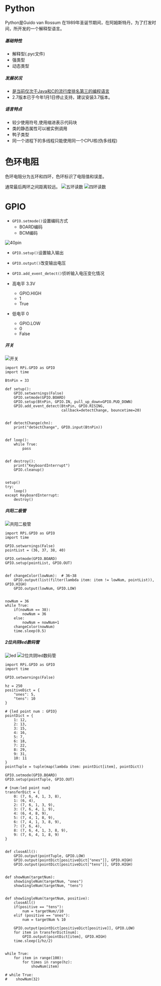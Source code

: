 # Python

Python是Guido van Rossum 在1989年圣诞节期间，在阿姆斯特丹，为了打发时间，所开发的一个解释型语言。

##### 基础特性
* 解释型(.pyc文件)
* 强类型
* 动态类型

##### 发展状况
* [是当前仅次于Java和C的流行度排名第三的编程语言](https://www.tiobe.com/tiobe-index/)
* 2.7版本已于今年1月1日停止支持，建议安装3.7版本。

##### 语言特点
* 较少使用符号,使用缩进表示代码块
* 类的静态属性可以被实例调用
* 鸭子类型
* 同一个进程下的多线程只能使用同一个CPU核(伪多线程)

# 色环电阻
色环电阻分为五环和四环，色环标识了电阻值和误差。

通常最后两环之间距离较远。
![五环读数](https://upload-images.jianshu.io/upload_images/6177832-123655ce9f9ce6c5.png?imageMogr2/auto-orient/strip%7CimageView2/2/w/1240)
![四环读数](https://upload-images.jianshu.io/upload_images/6177832-1e1e51f656c0b7e0.png?imageMogr2/auto-orient/strip%7CimageView2/2/w/1240)

# GPIO 
* `GPIO.setmode()`设置编码方式
  * BOARD编码
  * BCM编码

![40pin](./40pin.jpeg)

* `GPIO.setup()`设置输入输出
* `GPIO.output()`改变输出电压
* `GPIO.add_event_detect()`侦听输入电压变化情况

* 高电平 3.3V
  * GPIO.HIGH
  * 1
  * True
* 低电平 0
  * GPIO.LOW
  * 0
  * False

##### 开关
![开关](./开关.png)
```
import RPi.GPIO as GPIO
import time

BtnPin = 33

def setup():
    GPIO.setwarnings(False)
    GPIO.setmode(GPIO.BOARD)
    GPIO.setup(BtnPin, GPIO.IN, pull_up_down=GPIO.PUD_DOWN)
    GPIO.add_event_detect(BtnPin, GPIO.RISING,
                          callback=detectChange, bouncetime=20)


def detectChange(chn):
    print("detectChange", GPIO.input(BtnPin))


def loop():
    while True:
        pass


def destroy():
    print("KeyboardInterrupt")
    GPIO.cleanup()


setup()
try:
    loop()
except KeyboardInterrupt:
    destroy()

```
##### 共阳二极管
![共阳二极管](./共阳二极管.png)
```
import RPi.GPIO as GPIO
import time

GPIO.setwarnings(False)
pointList = (36, 37, 38, 40)

GPIO.setmode(GPIO.BOARD)
GPIO.setup(pointList, GPIO.OUT)


def changeColor(lowNum):  # 36~38
    GPIO.output(list(filter(lambda item: item != lowNum, pointList)), GPIO.HIGH)
    GPIO.output(lowNum, GPIO.LOW)


nowNum = 36
while True:
    if(nowNum == 38):
        nowNum = 36
    else:
        nowNum = nowNum+1
    changeColor(nowNum)
    time.sleep(0.5)
```
##### 2位共阴led数码管
![led](./led.jpg)
![2位共阴led数码管](./2位共阴led数码管.png)
```
import RPi.GPIO as GPIO
import time

GPIO.setwarnings(False)

hz = 250
positiveDict = {
    "ones": 5,
    "tens": 10
}

# {led point num : GPIO}
pointDict = {
    1: 12,
    2: 13,
    3: 15,
    4: 16,
    5: 7,
    6: 18,
    7: 22,
    8: 29,
    9: 31,
    10: 11
}
pointTuple = tuple(map(lambda item: pointDict[item], pointDict))

GPIO.setmode(GPIO.BOARD)
GPIO.setup(pointTuple, GPIO.OUT)

# {num:led point num}
transferDict = {
    0: (7, 6, 4, 1, 3, 8),
    1: (6, 4),
    2: (7, 6, 1, 3, 9),
    3: (7, 6, 4, 1, 9),
    4: (6, 4, 8, 9),
    5: (7, 4, 1, 8, 9),
    6: (7, 4, 1, 3, 8, 9),
    7: (7, 6, 4),
    8: (7, 6, 4, 1, 3, 8, 9),
    9: (7, 6, 4, 1, 8, 9)
}


def closeAll():
    GPIO.output(pointTuple, GPIO.LOW)
    GPIO.output(pointDict[positiveDict["ones"]], GPIO.HIGH)
    GPIO.output(pointDict[positiveDict["tens"]], GPIO.HIGH)


def showNum(targetNum):
    showSingleNum(targetNum, "ones")
    showSingleNum(targetNum, "tens")


def showSingleNum(targetNum, positive):
    closeAll()
    if(positive == "tens"):
        num = targetNum//10
    elif (positive == "ones"):
        num = targetNum % 10

    GPIO.output(pointDict[positiveDict[positive]], GPIO.LOW)
    for item in transferDict[num]:
        GPIO.output(pointDict[item], GPIO.HIGH)
    time.sleep(1/hz/2)


while True:
    for item in range(100):
        for times in range(hz):
            showNum(item)

# while True:
#    showNum(32)
```